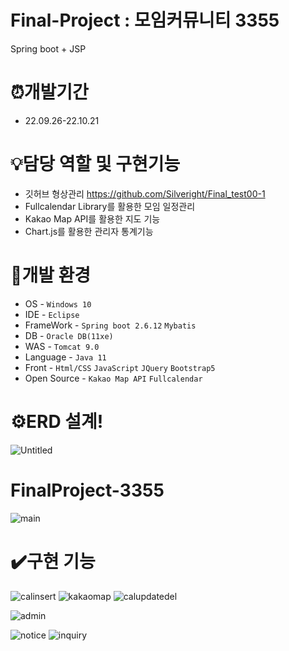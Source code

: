 # Final-Project : 모임커뮤니티 3355
Spring boot + JSP

# ⏰개발기간

* 22.09.26-22.10.21

# 💡담당 역할 및 구현기능

* 깃허브 형상관리 https://github.com/Silveright/Final_test00-1
* Fullcalendar Library를 활용한 모임 일정관리
* Kakao Map API를 활용한 지도 기능
* Chart.js를 활용한 관리자 통계기능

# 🧰개발 환경

* OS - `Windows 10`
* IDE - `Eclipse`
* FrameWork - `Spring boot 2.6.12` `Mybatis`
* DB - `Oracle DB(11xe)`
* WAS - `Tomcat 9.0`
* Language - `Java 11`
* Front - `Html/CSS` `JavaScript` `JQuery` `Bootstrap5`
* Open Source - `Kakao Map API` `Fullcalendar`


# ⚙️ERD 설계!

![Untitled](https://user-images.githubusercontent.com/100340071/203090702-3183e5bb-9f63-4fdb-aaf8-d0148a42527f.png)


# FinalProject-3355
![main](https://user-images.githubusercontent.com/100340071/203098756-339d8903-7dcd-4839-a4b2-f0088c5e4f24.gif)

# ✔️구현 기능
![calinsert](https://user-images.githubusercontent.com/100340071/203098891-a66fc274-f1bc-47e8-9d9a-9a87687b15b9.gif)
![kakaomap](https://user-images.githubusercontent.com/100340071/203098948-24784b74-d8f2-4543-abb9-ed026f549829.gif)
![calupdatedel](https://user-images.githubusercontent.com/100340071/203098924-2ba5ed9e-c8da-4d7d-9798-8931b35e1e7c.gif)

![admin](https://user-images.githubusercontent.com/100340071/203098996-3bb3d285-91bf-4053-aa9c-245cf9b27a2d.gif)

![notice](https://user-images.githubusercontent.com/100340071/203099112-b996a037-8bb8-4c68-ae1b-617a52b64da1.gif)
![inquiry](https://user-images.githubusercontent.com/100340071/203099185-5b1dad08-c4b0-4c72-92a4-5b853d3192d1.gif)

